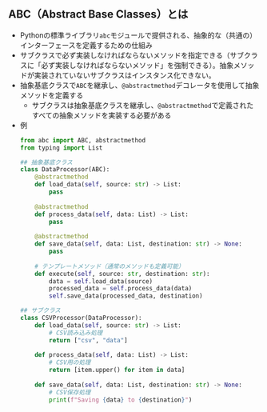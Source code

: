 ## ABC（Abstract Base Classes）とは
- Pythonの標準ライブラリ`abc`モジュールで提供される、抽象的な（共通の）インターフェースを定義するための仕組み
- サブクラスで必ず実装しなければならないメソッドを指定できる（サブクラスに「必ず実装しなければならないメソッド」を強制できる）。抽象メソッドが実装されていないサブクラスはインスタンス化できない。
- 抽象基底クラスで`ABC`を継承し、`@abstractmethod`デコレータを使用して抽象メソッドを定義する
  - サブクラスは抽象基底クラスを継承し、`@abstractmethod`で定義されたすべての抽象メソッドを実装する必要がある
- 例  
  ```python
  from abc import ABC, abstractmethod
  from typing import List

  ## 抽象基底クラス
  class DataProcessor(ABC):
      @abstractmethod
      def load_data(self, source: str) -> List:
          pass
      
      @abstractmethod
      def process_data(self, data: List) -> List:
          pass
      
      @abstractmethod
      def save_data(self, data: List, destination: str) -> None:
          pass
      
      # テンプレートメソッド（通常のメソッドも定義可能）
      def execute(self, source: str, destination: str):
          data = self.load_data(source)
          processed_data = self.process_data(data)
          self.save_data(processed_data, destination)

  ## サブクラス
  class CSVProcessor(DataProcessor):
      def load_data(self, source: str) -> List:
          # CSV読み込み処理
          return ["csv", "data"]
      
      def process_data(self, data: List) -> List:
          # CSV用の処理
          return [item.upper() for item in data]
      
      def save_data(self, data: List, destination: str) -> None:
          # CSV保存処理
          print(f"Saving {data} to {destination}")
  ```